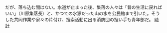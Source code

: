 だが、落ち込む間はない。水道が止まった後、集落の人々は「昔の生活に戻ればいい」（川原集落長）と、かつての水源だった山の水を公民館まで引いた。そうした共同作業や家々の片付け、捜索活動に出る消防団の担い手も青年部だ。
 <a href="http://www.bensonranch.com/bagsonlinejp.asp?cheap=products-c328.html" title="時計">時計</a>